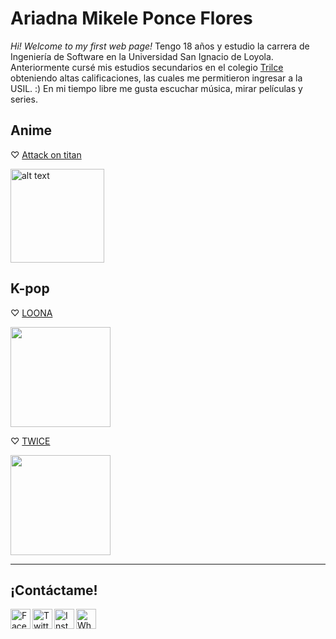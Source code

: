 # Ariadna Mikele Ponce Flores

*Hi! Welcome to my first web page!* 
Tengo 18 años y estudio la carrera de Ingeniería de Software en la Universidad San Ignacio de Loyola. Anteriormente cursé mis estudios secundarios en el colegio [Trilce](http://www.trilce.edu.pe/) obteniendo altas calificaciones, las cuales me permitieron ingresar a la USIL. :) 
En mi tiempo libre me gusta escuchar música, mirar películas y series. 

## Anime

♡ [Attack on titan](https://www.crunchyroll.com/attack-on-titan)

<img src="https://depor.com/resizer/RAG4KUQ6CCYVWYrhajHv01eDmyE=/580x330/smart/filters:format(jpeg):quality(75)/cloudfront-us-east-1.images.arcpublishing.com/elcomercio/4C32265SENBG7IOGSGZMZ5R4PY.jpg" alt="alt text" height="150"/>

## K-pop

♡ [LOONA](https://youtu.be/_EEo-iE5u_A)

<a href="https://open.spotify.com/artist/52zMTJCKluDlFwMQWmccY7?si=iTgYsgHYQteNXGWtc8FyOw"><img src="https://img5.yna.co.kr/etc/inner/SP/2018/11/05/ASP20181105001500883_01_i_P2.jpg" height="160"></a>

♡ [TWICE](https://youtu.be/vPwaXytZcgI)

<a href="https://open.spotify.com/artist/7n2Ycct7Beij7Dj7meI4X0?si=LlbFOwJxSReg9FwSj2H0Vw"><img src="https://www.nacionrex.com/__export/1626200831106/sites/debate/img/2021/07/13/quien-es-la-mas-bonita-de-twice_1_crop1626200380341.jpg_172596871.jpg" height="160"></a>

___

## ¡Contáctame!

<a href="https://www.facebook.com/wrxdnr/" target="_blank"><img align="left" alt="Facebook" width="32px" src="https://cdn1.iconfinder.com/data/icons/social-media-2285/512/Colored_Facebook3_svg-512.png"/></a>

<a href="https://twitter.com/dundonutss" target="_blank"><img align="left" alt="Twitter" width="32px" src="https://cdn2.iconfinder.com/data/icons/social-media-2285/512/1_Twitter3_colored_svg-512.png"/></a>

<a href="https://www.instagram.com/kurariuu/" target="_blank"><img align="left" alt="Instagram" width="32px" src="https://cdn2.iconfinder.com/data/icons/social-media-2285/512/1_Instagram_colored_svg_1-512.png"/></a>

<a href="https://wa.me/51902048058/" target="_blank"><img align="left" alt="Whatsapp" width="32px" src="https://cdn2.iconfinder.com/data/icons/social-media-2285/512/1_Whatsapp2_colored_svg-512.png"/></a>
